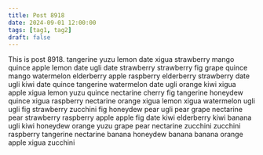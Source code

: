 ```yaml
---
title: Post 8918
date: 2024-09-01 12:00:00
tags: [tag1, tag2]
draft: false
---
```

This is post 8918.
tangerine
yuzu
lemon
date
xigua
strawberry
mango
quince
apple
lemon
date
ugli
date
strawberry
strawberry
fig
grape
quince
mango
watermelon
elderberry
apple
raspberry
elderberry
strawberry
date
ugli
kiwi
date
quince
tangerine
watermelon
date
ugli
orange
kiwi
xigua
apple
xigua
lemon
yuzu
quince
nectarine
cherry
fig
tangerine
honeydew
quince
xigua
raspberry
nectarine
orange
xigua
lemon
xigua
watermelon
ugli
ugli
fig
strawberry
zucchini
fig
honeydew
pear
ugli
pear
grape
nectarine
pear
strawberry
raspberry
apple
apple
fig
date
kiwi
elderberry
kiwi
banana
ugli
kiwi
honeydew
orange
yuzu
grape
pear
nectarine
zucchini
zucchini
raspberry
tangerine
nectarine
banana
honeydew
banana
banana
orange
apple
xigua
zucchini
